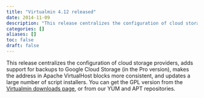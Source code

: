 ```yaml
---
title: "Virtualmin 4.12 released"
date: 2014-11-09
description: "This release centralizes the configuration of cloud storage providers, adds support for backups..."
categories: []
aliases: []
toc: false
draft: false
---
```

This release centralizes the configuration of cloud storage providers, adds support for backups to Google Cloud Storage (in the Pro version), makes the address in Apache VirtualHost blocks more consistent, and updates a large number of script installers. You can get the GPL version from the [Virtualmin downloads page][1], or from our YUM and APT repositories.

  [1]: vdownload.html
